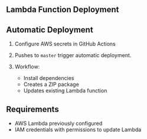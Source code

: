 ## Lambda Function Deployment

## Automatic Deployment

1. Configure AWS secrets in GitHub Actions

2. Pushes to `master` trigger automatic deployment.

3. Workflow:
   - Install dependencies
   - Creates a ZIP package
   - Updates existing Lambda function

## Requirements
- AWS Lambda previously configured
- IAM credentials with permissions to update Lambda
